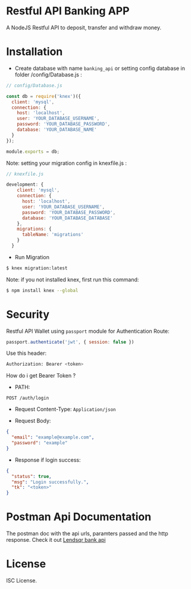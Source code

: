 # Restful API Banking APP
A NodeJS Restful API to deposit, transfer and withdraw money.

# Installation
- Create database with name `banking_api` or setting config database in folder /config/Database.js :
```js
// config/Database.js

const db = require('knex')({
  client: 'mysql',
  connection: {
    host: 'localhost',
    user: 'YOUR_DATABASE_USERNAME',
    password: 'YOUR_DATABASE_PASSWORD',
    database: 'YOUR_DATABASE_NAME'
  }
});

module.exports = db;
```
Note: setting your migration config in knexfile.js :
```js
// knexfile.js

development: {
    client: 'mysql',
    connection: {
      host: 'localhost',
      user: 'YOUR_DATABASE_USERNAME',
      password: 'YOUR_DATABASE_PASSWORD',
      database: 'YOUR_DATABASE_DATABASE'
    },
    migrations: {
      tableName: 'migrations'
    }
  }
```

- Run Migration
```sh
$ knex migration:latest
```
Note: if you not installed knex, first run this command:
```sh
$ npm install knex --global
```

# Security
Restful API Wallet using `passport` module for Authentication Route:
```js
passport.authenticate('jwt', { session: false })
```

Use this header:
```sh
Authorization: Bearer <token>
```

How do i get Bearer Token ?
- PATH:
```
POST /auth/login
```

- Request Content-Type: `Application/json`

- Request Body:
```json
{
  "email": "example@example.com",
  "password": "example"
}
```

- Response if login success:
```json
{
  "status": true,
  "msg": "Login successfully.",
  "tk": "<token>"
}
```

# Postman Api Documentation
The postman doc with the api urls, paramters passed and the http response. Check it out [Lendsqr bank api](https://documenter.getpostman.com/view/12575851/UVsJx7E3)

# License
ISC License.
